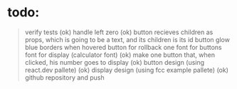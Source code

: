 # todo:
> verify tests
> (ok) handle left zero
> (ok) button recieves children as props, which is going to be a text, and its children is its id
> button glow blue borders when hovered
> button for rollback one
> font for buttons
> font for display (calculator font)
> (ok) make one button that, when clicked, his number goes to display
> (ok) button design (using react.dev pallete)
> (ok) display design (using fcc example pallete)
> (ok) github repository and push